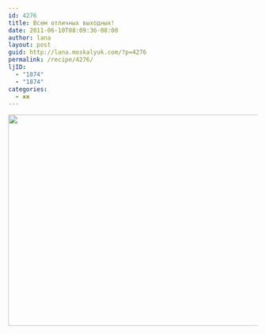 ```yaml
---
id: 4276
title: Всем отличных выходных!
date: 2011-06-10T08:09:36-08:00
author: lana
layout: post
guid: http://lana.moskalyuk.com/?p=4276
permalink: /recipe/4276/
ljID:
  - "1874"
  - "1874"
categories:
  - жж
---
```

<img loading="lazy" class="alignnone" title="madrid" src="http://farm6.static.flickr.com/5185/5761285486_379320df29_z.jpg" alt="" width="640" height="427" />